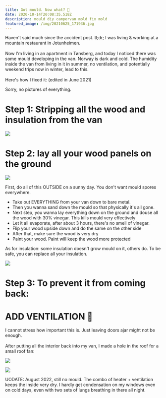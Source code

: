 ```yaml
---
title: Got mould. Now what? 🤨
date: 2020-10-14T20:08:35.518Z
description: mould diy campervan mold fix mold
featured_image: /img/20210625_171936.jpg
---
```

Haven't said much since the accident post. tl;dr; I was living & working at a mountain restaurant in Jotunheimen.\
\
Now I'm living in an apartment in Tønsberg, and today I noticed there was some mould developing in the van. Norway is dark and cold. The humidity inside the van from living in it in summer, no ventilation, and potentially weekend trips now in winter, lead to this.\
\
Here's how I fixed it: (edited in June 2021)

Sorry, no pictures of everything.

# Step 1: Stripping all the wood and insulation from the van

![](/img/20210625_171936.jpg)

# Step 2: lay all your wood panels on the ground

![](/img/20210623_175700.jpg)

First, do all of this OUTSIDE on a sunny day. You don't want mould spores everywhere.

* Take out EVERYTHING from your van down to bare metal. 
* Then you wanna sand down the mould so that physically it's all gone. 
* Next step, you wanna lay everything down on the ground and douse all the wood with 30% vinegar. This kills mould very effectively
* Let it all evaporate, after about 3 hours, there's no smell of vinegar.
* Flip your wood upside down and do the same on the other side
* After that, make sure the wood is very dry
* Paint your wood. Paint will keep the wood more protected

As for insulation: some insulation doesn't grow mould on it, others do. To be safe, you can replace all your insulation. 

![](/img/20210625_171936.jpg)



# Step 3: To prevent it from coming back:

# ADD VENTILATION 🙏

I cannot stress how important this is. Just leaving doors ajar might not be enough.\
\
After putting all the interior back into my van, I made a hole in the roof for a small roof fan:

![](/img/20210724_160950.jpeg)

![](/img/20210724_161537.jpeg)

UODATE: August 2022, still no mould. The combo of heater + ventilation keeps the inside very dry. I hardly get condensation on my windows even on cold days, even with two sets of lungs breathing in there all night.